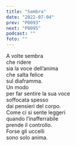 ```yaml
---
title: "Sembra"
date: "2022-07-04"
prev: "P0093"
next: "P0095"
podcast: ""
foto: ""
---
```


A volte sembra  
che ridere  
sia la voce dell’anima  
che salta felice  
sul diaframma.  
Un modo  
per far sentire la sua voce  
soffocata spesso  
dai pensieri del corpo.  
Come ci si sente leggeri  
quando l’inafferrabile  
prende il controllo.  
Forse gli uccelli  
sono solo anima.
